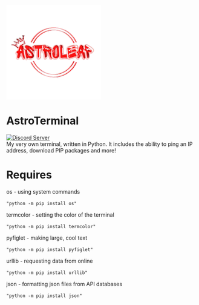 <img align="center" width="250" height="250" src="https://github.com/AstroLeapStudios/astroleapstudios.github.io/blob/main/Images/about.jpg?raw=true">

# AstroTerminal
[![Discord Server](https://discordapp.com/api/guilds/932352178545377281/embed.png)](https://discord.gg/CFnRJ6hzSd)<br/>
My very own terminal, written in Python. It includes the ability to ping an IP address, download PIP packages and more!

# Requires
os - using system commands<br/>
```
"python -m pip install os"
```
termcolor - setting the color of the terminal<br/>
```
"python -m pip install termcolor"
```
pyfiglet - making large, cool text<br/>
```
"python -m pip install pyfiglet"
```
urllib - requesting data from online<br/>
```
"python -m pip install urllib"
```
json - formatting json files from API databases<br/>
```
"python -m pip install json"
```
